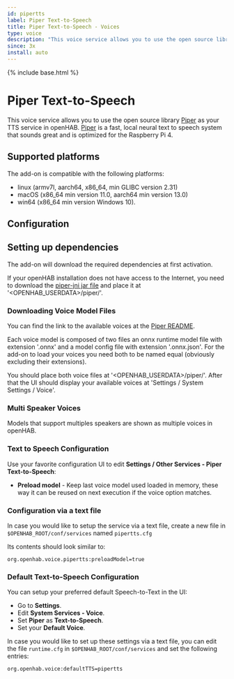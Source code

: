 ```yaml
---
id: pipertts
label: Piper Text-to-Speech
title: Piper Text-to-Speech - Voices
type: voice
description: "This voice service allows you to use the open source library [Piper](https://github.com/rhasspy/piper) as your TTS service in openHAB."
since: 3x
install: auto
---
```


<!-- Attention authors: Do not edit directly. Please add your changes to the appropriate source repository -->

{% include base.html %}

# Piper Text-to-Speech

This voice service allows you to use the open source library [Piper](https://github.com/rhasspy/piper) as your TTS service in openHAB.
[Piper](https://github.com/rhasspy/piper) is a fast, local neural text to speech system that sounds great and is optimized for the Raspberry Pi 4.

## Supported platforms

The add-on is compatible with the following platforms:

- linux (armv7l, aarch64, x86_64, min GLIBC version 2.31)
- macOS (x86_64 min version 11.0, aarch64 min version 13.0)
- win64 (x86_64 min version Windows 10).

## Configuration

## Setting up dependencies

The add-on will download the required dependencies at first activation.

If your openHAB installation does not have access to the Internet, you need to download the [piper-jni jar file](https://repo1.maven.org/maven2/io/github/givimad/piper-jni/1.2.0-a0f09cd/piper-jni-1.2.0-a0f09cd.jar) and place it at '<OPENHAB_USERDATA>/piper/'.

### Downloading Voice Model Files

You can find the link to the available voices at the [Piper README](https://github.com/rhasspy/piper).

Each voice model is composed of two files an onnx runtime model file with extension '.onnx' and a model config file with extension '.onnx.json'.
For the add-on to load your voices you need both to be named equal (obviously excluding their extensions).

You should place both voice files at '<OPENHAB_USERDATA>/piper/'.
After that the UI should display your available voices at 'Settings / System Settings / Voice'.

### Multi Speaker Voices

Models that support multiples speakers are shown as multiple voices in openHAB.

### Text to Speech Configuration

Use your favorite configuration UI to edit **Settings / Other Services - Piper Text-to-Speech**:

- **Preload model** - Keep last voice model used loaded in memory, these way it can be reused on next execution if the voice option matches.

### Configuration via a text file

In case you would like to setup the service via a text file, create a new file in `$OPENHAB_ROOT/conf/services` named `pipertts.cfg`

Its contents should look similar to:

```text
org.openhab.voice.pipertts:preloadModel=true
```

### Default Text-to-Speech Configuration

You can setup your preferred default Speech-to-Text in the UI:

- Go to **Settings**.
- Edit **System Services - Voice**.
- Set **Piper** as **Text-to-Speech**.
- Set your **Default Voice**.

In case you would like to set up these settings via a text file, you can edit the file `runtime.cfg` in `$OPENHAB_ROOT/conf/services` and set the following entries:

```text
org.openhab.voice:defaultTTS=pipertts
```

